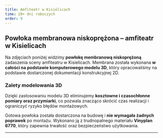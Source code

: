 ```yaml
---
title: Amfiteatr w Kisielicach
time: 20+ dni roboczych
order: 9
---
```


## Powłoka membranowa niskoprężona – amfiteatr w Kisielicach

Na zdjęciach poniżej widzimy **powłokę membranową niskoprężoną** zadaszenia
sceny amfiteatru w Kisielicach. Membrana została wykonana **w całości na
podstawie komputerowego modelu 3D**, który opracowaliśmy na podstawie
dostarczonej dokumentacji konstrukcyjnej 2D.

### Zalety modelowania 3D

Dzięki zastosowaniu modelu 3D eliminujemy **kosztowne i czasochłonne pomiary
oraz przymiarki**, co pozwala znacząco skrócić czas realizacji i ograniczyć
ryzyko błędów montażowych.

Gotowa powłoka została dostarczona na budowę i **nie wymagała żadnych poprawek**
po montażu. Wykonano ją z trudnopalnego materiału **Vinyplan 6770**, który
zapewnia trwałość oraz bezpieczeństwo użytkowania.

---
